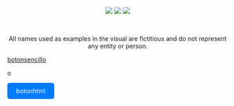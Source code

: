 <a name="top"></a>

<div class="content" align="center">
        <img src="https://github.com/andresceo/beta04/blob/main/assets/page1.png">
        <img src="https://github.com/andresceo/beta04/blob/main/assets/page2.png">
        <img src="https://github.com/andresceo/beta04/blob/main/assets/page3.png">
        <p> </p>
        <p>All names used as examples in the visual are fictitious and do not represent any entity or person.</p>
</div>

[botonsencillo](#top)

o

<a href="#top" style="display:inline-block;padding:10px 20px;background-color:#007bff;color:#fff;border-radius:5px;text-align:center;text-decoration:none;">botonhtml</a>

